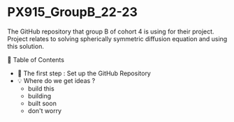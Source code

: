 # PX915_GroupB_22-23
The GitHub repository that group B of cohort 4 is using for their project. Project relates to solving spherically symmetric diffusion equation and using this solution.

📖 Table of Contents

- 📌 The first step : Set up the GitHub Repository
- 💡 Where do we get ideas ?
     - build this
     - building
     - built soon
     - don't worry
